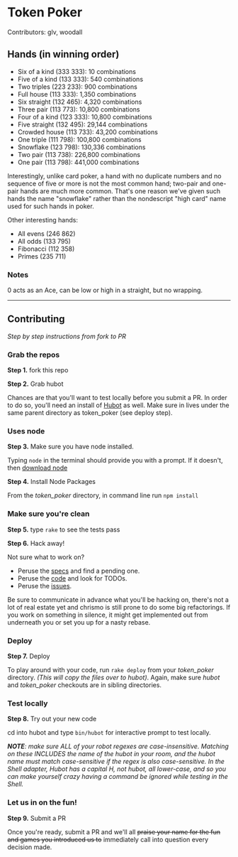 # Token Poker

Contributors: glv, woodall

## Hands (in winning order)

- Six of a kind (333 333): 10 combinations
- Five of a kind (133 333): 540 combinations
- Two triples (223 233): 900 combinations
- Full house (113 333): 1,350 combinations
- Six straight (132 465): 4,320 combinations
- Three pair (113 773): 10,800 combinations
- Four of a kind (123 333): 10,800 combinations
- Five straight (132 495): 29,144 combinations
- Crowded house (113 733): 43,200 combinations
- One triple (111 798): 100,800 combinations
- Snowflake (123 798): 130,336 combinations
- Two pair (113 738): 226,800 combinations
- One pair (113 798): 441,000 combinations

Interestingly, unlike card poker, a hand with no duplicate numbers and no
sequence of five or more is not the most common hand; two-pair and one-pair
hands are much more common. That's one reason we've given such hands the name
"snowflake" rather than the nondescript "high card" name used for such hands
in poker.

Other interesting hands:

- All evens (246 862)
- All odds (133 795)
- Fibonacci (112 358)
- Primes (235 711)

### Notes

0 acts as an Ace, can be low or high in a straight, but no wrapping.

<hr>

## Contributing
_Step by step instructions from fork to PR_

### Grab the repos
**Step 1.** fork this repo


**Step 2.** Grab hubot

Chances are that you'll want to test locally before you submit a PR. 
In order to do so, you'll need an install of [Hubot](https://hubot.github.com) as well. 
Make sure in lives under the same parent directory as token_poker (see deploy step).

### Uses node
**Step 3.** Make sure you have node installed. 

Typing `node` in the terminal should provide you with a prompt.
If it doesn't, then [download node](http://nodejs.org/download/)

**Step 4.** Install Node Packages

From the *token_poker* directory, in command line run `npm install`

### Make sure you're clean
**Step 5.** type `rake` to see the tests pass


**Step 6.** Hack away!

Not sure what to work on? 
- Peruse the [specs](https://github.com/chrismo/token_poker/tree/master/spec) and find a pending one.
- Peruse the [code](https://github.com/chrismo/token_poker/tree/master/js/token-poker) and look for TODOs.
- Peruse the [issues](https://github.com/chrismo/token_poker/issues).

Be sure to communicate in advance what you'll be hacking on, there's not a lot of real estate yet and
chrismo is still prone to do some big refactorings. If you work on something in silence, it might get
implemented out from underneath you or set you up for a nasty rebase.

### Deploy
**Step 7.** Deploy

To play around with your code, run `rake deploy` from your *token_poker* directory. _(This will copy the files over to hubot)_.
Again, make sure *hubot* and *token_poker* checkouts are in sibling directories.

### Test locally
**Step 8.** Try out your new code

cd into hubot and type  `bin/hubot` for interactive prompt to test locally.

_**NOTE**: make sure ALL of your robot regexes are case-insensitive. Matching on these INCLUDES the name
of the hubot in your room, and the hubot name must match case-sensitive if the regex is also case-sensitive. 
In the Shell adapter, Hubot has a capital H, not hubot, all lower-case, and so you can make yourself crazy
having a command be ignored while testing in the Shell._ 

### Let us in on the fun!
**Step 9.** Submit a PR

Once you're ready, submit a PR and we'll all ~~praise your name for the fun and games you introduced us to~~ immediately 
call into question every decision made.
